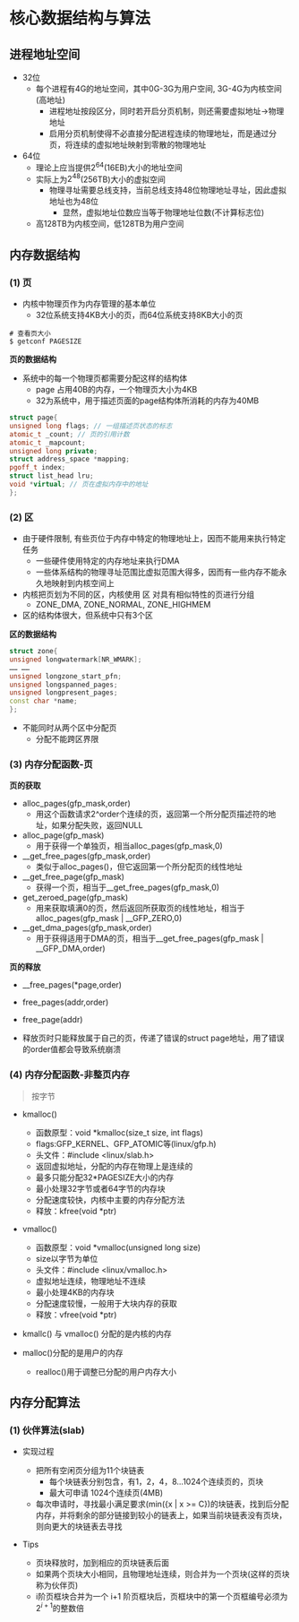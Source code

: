 # 核心数据结构与算法

## 进程地址空间

- 32位
  - 每个进程有4G的地址空间，其中0G-3G为用户空间, 3G-4G为内核空间(高地址)
    - 进程地址按段区分，同时若开启分页机制，则还需要虚拟地址->物理地址
    - 启用分页机制使得不必直接分配进程连续的物理地址，而是通过分页，将连续的虚拟地址映射到零散的物理地址
- 64位
  - 理论上应当提供$2^{64}$(16EB)大小的地址空间
  - 实际上为$2^{48}$(256TB)大小的虚拟空间
    - 物理寻址需要总线支持，当前总线支持48位物理地址寻址，因此虚拟地址也为48位
      - 显然，虚拟地址位数应当等于物理地址位数(不计算标志位)
  - 高128TB为内核空间，低128TB为用户空间

## 内存数据结构

### (1) 页

- 内核中物理页作为内存管理的基本单位
  - 32位系统支持4KB大小的页，而64位系统支持8KB大小的页

```shell
# 查看页大小
$ getconf PAGESIZE
```

**页的数据结构**

- 系统中的每一个物理页都需要分配这样的结构体
  - page 占用40B的内存，一个物理页大小为4KB
  - 32为系统中，用于描述页面的page结构体所消耗的内存为40MB

```c++
struct page{
unsigned long flags; // 一组描述页状态的标志
atomic_t _count; // 页的引用计数
atomic_t _mapcount;
unsigned long private;
struct address_space *mapping;
pgoff_t index;
struct list_head lru;
void *virtual; // 页在虚拟内存中的地址
};
```

### (2) 区

- 由于硬件限制, 有些页位于内存中特定的物理地址上，因而不能用来执行特定任务
  - 一些硬件使用特定的内存地址来执行DMA
  - 一些体系结构的物理寻址范围比虚拟范围大得多，因而有一些内存不能永久地映射到内核空间上
- 内核把页划为不同的区，内核使用 区 对具有相似特性的页进行分组
  - ZONE_DMA, ZONE_NORMAL, ZONE_HIGHMEM
- 区的结构体很大，但系统中只有3个区

**区的数据结构**

```c++
struct zone{
unsigned longwatermark[NR_WMARK];
…… ……
unsigned longzone_start_pfn;
unsigned longspanned_pages;
unsigned longpresent_pages;
const char *name;
};
```

- 不能同时从两个区中分配页
  - 分配不能跨区界限

### (3) 内存分配函数-页

**页的获取**

- alloc_pages(gfp_mask,order)
  - 用这个函数请求2^order个连续的页，返回第一个所分配页描述符的地址，如果分配失败，返回NULL
- alloc_page(gfp_mask) 
  - 用于获得一个单独页，相当alloc_pages(gfp_mask,0)
- __get_free_pages(gfp_mask,order)
  - 类似于alloc_pages()，但它返回第一个所分配页的线性地址
- __get_free_page(gfp_mask) 
  - 获得一个页，相当于__get_free_pages(gfp_mask,0)
- get_zeroed_page(gfp_mask)
  - 用来获取填满0的页，然后返回所获取页的线性地址，相当于alloc_pages(gfp_mask | __GFP_ZERO,0)
- __get_dma_pages(gfp_mask,order) 
  - 用于获得适用于DMA的页，相当于__get_free_pages(gfp_mask | __GFP_DMA,order)

**页的释放**

- __free_pages(*page,order) 
- free_pages(addr,order) 
- free_page(addr)

- 释放页时只能释放属于自己的页，传递了错误的struct page地址，用了错误的order值都会导致系统崩溃

### (4) 内存分配函数-非整页内存

> 按字节

- kmalloc()
  - 函数原型：void *kmalloc(size_t size, int flags)
  - flags:GFP_KERNEL、GFP_ATOMIC等(linux/gfp.h) 
  - 头文件：#include <linux/slab.h> 
  - 返回虚拟地址，分配的内存在物理上是连续的
  - 最多只能分配32*PAGESIZE大小的内存
  - 最小处理32字节或者64字节的内存块
  - 分配速度较快，内核中主要的内存分配方法
  - 释放：kfree(void *ptr)

- vmalloc()
  - 函数原型：void *vmalloc(unsigned long size)
  - size以字节为单位
  - 头文件：#include <linux/vmalloc.h> 
  - 虚拟地址连续，物理地址不连续
  - 最小处理4KB的内存块
  - 分配速度较慢，一般用于大块内存的获取
  - 释放：vfree(void *ptr)

- kmallc() 与 vmalloc() 分配的是内核的内存
- malloc()分配的是用户的内存
  - realloc()用于调整已分配的用户内存大小


## 内存分配算法

### (1) 伙伴算法(slab)

- 实现过程
  - 把所有空闲页分组为11个块链表
    - 每个块链表分别包含，有1，2，4，8...1024个连续页的，页块
    - 最大可申请 1024个连续页(4MB)
  - 每次申请时，寻找最小满足要求(min({x | x >= C})的块链表，找到后分配内存，并将剩余的部分链接到较小的链表上，如果当前块链表没有页块，则向更大的块链表去寻找

- Tips
  - 页块释放时，加到相应的页块链表后面
  - 如果两个页块大小相同，且物理地址连续，则合并为一个页块(这样的页块称为伙伴页)
  - i阶页框块合并为一个 i+1 阶页框块后，页框块中的第一个页框编号必须为$2^{i+1}$的整数倍